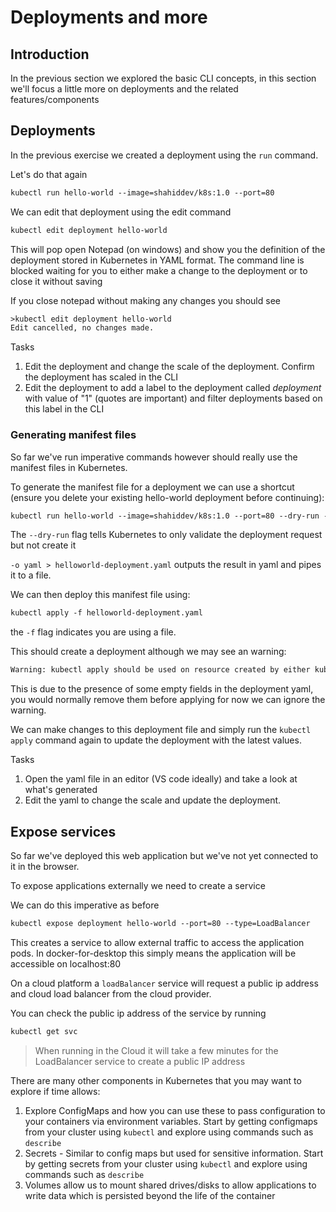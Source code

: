 # Deployments and more

## Introduction

In the previous section we explored the basic CLI concepts, in this section we'll focus a little more on deployments and the related features/components

## Deployments

In the previous exercise we created a deployment using the `run` command.

Let's do that again

```txt
kubectl run hello-world --image=shahiddev/k8s:1.0 --port=80
```

We can edit that deployment using the edit command

```txt
kubectl edit deployment hello-world
```

This will pop open Notepad (on windows) and show you the definition of the deployment stored in Kubernetes in YAML format. The command line is blocked waiting for you to either make a change to the deployment or to close it without saving

If you close notepad without making any changes you should see

```txt
>kubectl edit deployment hello-world
Edit cancelled, no changes made.
```

Tasks

1. Edit the deployment and change the scale of the deployment. Confirm the deployment has scaled in the CLI
2. Edit the deployment to add a label to the deployment called *deployment* with value of "1" (quotes are important) and filter deployments based on this label in the CLI

### Generating manifest files

So far we've run imperative commands however should really use the manifest files in Kubernetes.

To generate the manifest file for a deployment we can use a shortcut (ensure you delete your existing hello-world deployment before continuing):

```txt
kubectl run hello-world --image=shahiddev/k8s:1.0 --port=80 --dry-run -o yaml > helloworld-deployment.yaml
```

The `--dry-run` flag tells Kubernetes to only validate the deployment request but not create it

`-o yaml > helloworld-deployment.yaml` outputs the result in yaml and pipes it to a file.

We can then deploy this manifest file using:

```txt
kubectl apply -f helloworld-deployment.yaml
```

the `-f` flag indicates you are using a file.

This should create a deployment although we may see an warning:

```txt
Warning: kubectl apply should be used on resource created by either kubectl create --save-config or kubectl apply
```

This is due to the presence of some empty fields in the deployment yaml, you would normally remove them before applying for now we can ignore the warning.

We can make changes to this deployment file and simply run the `kubectl apply` command again to update the deployment with the latest values.

Tasks

1. Open the yaml file in an editor (VS code ideally) and take a look at what's generated
2. Edit the yaml to change the scale and update the deployment.

## Expose services

So far we've deployed this web application but we've not yet connected to it in the browser.

To expose applications externally we need to create a service

We can do this imperative as before 

```txt
kubectl expose deployment hello-world --port=80 --type=LoadBalancer
```

This creates a service to allow external traffic to access the application pods. In docker-for-desktop this simply means the application will be accessible on localhost:80

On a cloud platform a `loadBalancer` service will request a public ip address and cloud load balancer from the cloud provider.

You can check the public ip address of the service by running

```txt
kubectl get svc
```

>When running in the Cloud it will take a few minutes for the LoadBalancer service to create a public IP address

There are many other components in Kubernetes that you may want to explore if time allows:


1. Explore ConfigMaps and how you can use these to pass configuration to your containers via environment variables. Start by getting configmaps from your cluster using `kubectl` and explore using commands such as `describe`
2. Secrets - Similar to config maps but used for sensitive information. Start by getting secrets from your cluster using `kubectl` and explore using commands such as `describe`
3. Volumes allow us to mount shared drives/disks to allow applications to write data which is persisted beyond the life of the container
